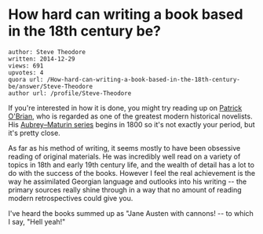 # How hard can writing a book based in the 18th century be?

	author: Steve Theodore
	written: 2014-12-29
	views: 691
	upvotes: 4
	quora url: /How-hard-can-writing-a-book-based-in-the-18th-century-be/answer/Steve-Theodore
	author url: /profile/Steve-Theodore


If you're interested in how it is done, you might try reading up on [Patrick O'Brian](http://en.wikipedia.org/wiki/Patrick_O%27Brian), who is regarded as one of the greatest modern historical novelists. His [Aubrey–Maturin series](http://en.wikipedia.org/wiki/Aubrey%E2%80%93Maturin_series) begins in 1800 so it's not exactly your period, but it's pretty close. 

As far as his method of writing, it seems mostly to have been obsessive reading of original materials. He was incredibly well read on a variety of topics in 18th and early 19th century life, and the wealth of detail has a lot to do with the success of the books. However I feel the real achievement is the way he assimilated Georgian language and outlooks into his writing -- the primary sources really shine through in a way that no amount of reading modern retrospectives could give you.

I've heard the books summed up as "Jane Austen with cannons! -- to which I say, "Hell yeah!"

